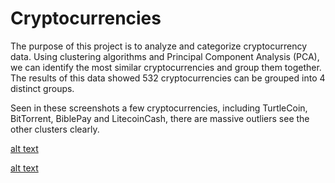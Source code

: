 # Cryptocurrencies
The purpose of this project is to analyze and categorize cryptocurrency data. Using clustering algorithms and Principal Component Analysis (PCA), we can identify the most similar cryptocurrencies and group them together. The results of this data showed 532 cryptocurrencies can be grouped into 4 distinct groups.

Seen in these screenshots a few cryptocurrencies, including TurtleCoin, BitTorrent, BiblePay and LitecoinCash, there  are massive outliers see the other clusters clearly. 


[alt text](https://github.com/DeloxyAdeola/Cryptocurrencies/blob/main/fig/fig%206.png)


[alt text](https://github.com/DeloxyAdeola/Cryptocurrencies/blob/main/fig/fig%207.png)

